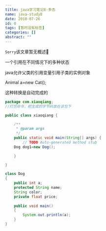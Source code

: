 ```yaml
---
title: java学习笔记8-多态
name: java-study8
date: 2018-07-26
id: 0
tags: [暂时没有标签]
categories: []
abstract: ""
---
```

<code>Sorry</code>该文章暂无概述💊
<!--more-->


一个引用在不同情况下的多种状态

java允许父类的引用变量引用子类的实例对象

Animal a=new Cat();

这种转换是自动完成的

```java
package com.xiaoqiang;
//打包命令，把生成的字节码放在该包下

public class xiaoqiang {

	/**
	 * @param args
	 */
	public static void main(String[] args) {
		// TODO Auto-generated method stub
    Dog dog1=new Dog();
    
	}

}

class Dog
{
	public int a;
	protected String name;
	String color;
	private float price;
	
	public void main()
	{
		System.out.println(a);
	}
}
```